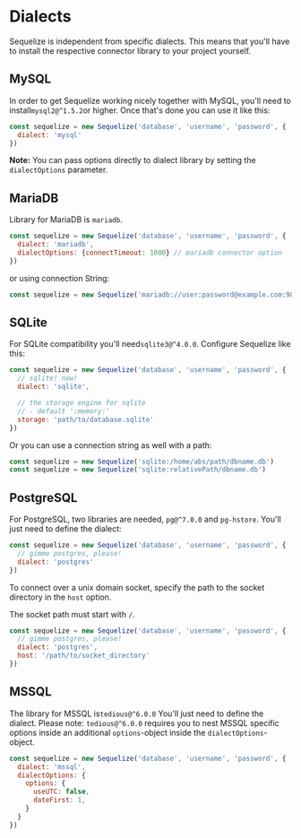 # Dialects

Sequelize is independent from specific dialects. This means that you'll have to install the respective connector library to your project yourself.

## MySQL

In order to get Sequelize working nicely together with MySQL, you'll need to install`mysql2@^1.5.2`or higher. Once that's done you can use it like this:

```js
const sequelize = new Sequelize('database', 'username', 'password', {
  dialect: 'mysql'
})
```

**Note:** You can pass options directly to dialect library by setting the
`dialectOptions` parameter.

## MariaDB

Library for MariaDB is `mariadb`.

```js
const sequelize = new Sequelize('database', 'username', 'password', {
  dialect: 'mariadb',
  dialectOptions: {connectTimeout: 1000} // mariadb connector option
})
```

or using connection String:

```js
const sequelize = new Sequelize('mariadb://user:password@example.com:9821/database')
```

## SQLite

For SQLite compatibility you'll need`sqlite3@^4.0.0`. Configure Sequelize like this:

```js
const sequelize = new Sequelize('database', 'username', 'password', {
  // sqlite! now!
  dialect: 'sqlite',

  // the storage engine for sqlite
  // - default ':memory:'
  storage: 'path/to/database.sqlite'
})
```

Or you can use a connection string as well with a path:

```js
const sequelize = new Sequelize('sqlite:/home/abs/path/dbname.db')
const sequelize = new Sequelize('sqlite:relativePath/dbname.db')
```

## PostgreSQL

For PostgreSQL, two libraries are needed, `pg@^7.0.0` and `pg-hstore`. You'll just need to define the dialect:

```js
const sequelize = new Sequelize('database', 'username', 'password', {
  // gimme postgres, please!
  dialect: 'postgres'
})
```

To connect over a unix domain socket, specify the path to the socket directory
in the `host` option.

The socket path must start with `/`.

```js
const sequelize = new Sequelize('database', 'username', 'password', {
  // gimme postgres, please!
  dialect: 'postgres',
  host: '/path/to/socket_directory'
})
```

## MSSQL

The library for MSSQL is`tedious@^6.0.0` You'll just need to define the dialect. 
Please note: `tedious@^6.0.0` requires you to nest MSSQL specific options inside an additional `options`-object inside the `dialectOptions`-object.

```js
const sequelize = new Sequelize('database', 'username', 'password', {
  dialect: 'mssql',
  dialectOptions: {
    options: {
      useUTC: false,
      dateFirst: 1,
    }
  }
})
```
